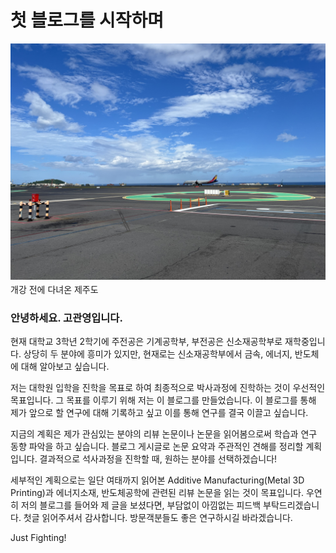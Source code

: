 # 첫 블로그를 시작하며

<img src="img/kgyphoto/jejuair.jpg" alt="개강 전에 다녀온 제주도" style="display: block; margin-bottom: 5px;">
개강 전에 다녀온 제주도

### 안녕하세요. 고관영입니다.
현재 대학교 3학년 2학기에 주전공은 기계공학부, 부전공은 신소재공학부로 재학중입니다.
상당히 두 분야에 흥미가 있지만, 현재로는 신소재공학부에서 금속, 에너지, 반도체에 대해 알아보고 싶습니다.

저는 대학원 입학을 진학을 목표로 하여 최종적으로 박사과정에 진학하는 것이 우선적인 목표입니다.
그 목표를 이루기 위해 저는 이 블로그를 만들었습니다. 이 블로그를 통해 제가 앞으로 할 연구에 대해 기록하고 싶고 이를 통해 연구를 결국 이끌고 싶습니다.

지금의 계획은 제가 관심있는 분야의 리뷰 논문이나 논문을 읽어봄으로써 학습과 연구 동향 파악을 하고 싶습니다. 블로그 게시글로 논문 요약과 주관적인 견해를 정리할 계획입니다.
결과적으로 석사과정을 진학할 때, 원하는 분야를 선택하겠습니다!

세부적인 계획으로는 일단 여태까지 읽어본 Additive Manufacturing(Metal 3D Printing)과 에너지소재, 반도체공학에 관련된 리뷰 논문을 읽는 것이 목표입니다.
우연히 저의 블로그를 들어와 제 글을 보셨다면, 부담없이 아낌없는 피드백 부탁드리겠습니다.
첫글 읽어주셔서 감사합니다. 방문객분들도 좋은 연구하시길 바라겠습니다.

Just Fighting!